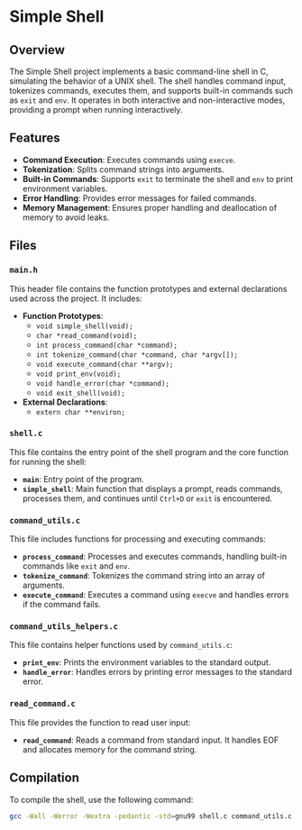 # Simple Shell

## Overview

The Simple Shell project implements a basic command-line shell in C, simulating the behavior of a UNIX shell. The shell handles command input, tokenizes commands, executes them, and supports built-in commands such as `exit` and `env`. It operates in both interactive and non-interactive modes, providing a prompt when running interactively.

## Features

- **Command Execution**: Executes commands using `execve`.
- **Tokenization**: Splits command strings into arguments.
- **Built-in Commands**: Supports `exit` to terminate the shell and `env` to print environment variables.
- **Error Handling**: Provides error messages for failed commands.
- **Memory Management**: Ensures proper handling and deallocation of memory to avoid leaks.

## Files

### `main.h`

This header file contains the function prototypes and external declarations used across the project. It includes:

- **Function Prototypes**:
  - `void simple_shell(void);`
  - `char *read_command(void);`
  - `int process_command(char *command);`
  - `int tokenize_command(char *command, char *argv[]);`
  - `void execute_command(char **argv);`
  - `void print_env(void);`
  - `void handle_error(char *command);`
  - `void exit_shell(void);`
- **External Declarations**:
  - `extern char **environ;`

### `shell.c`

This file contains the entry point of the shell program and the core function for running the shell:

- **`main`**: Entry point of the program.
- **`simple_shell`**: Main function that displays a prompt, reads commands, processes them, and continues until `Ctrl+D` or `exit` is encountered.

### `command_utils.c`

This file includes functions for processing and executing commands:

- **`process_command`**: Processes and executes commands, handling built-in commands like `exit` and `env`.
- **`tokenize_command`**: Tokenizes the command string into an array of arguments.
- **`execute_command`**: Executes a command using `execve` and handles errors if the command fails.

### `command_utils_helpers.c`

This file contains helper functions used by `command_utils.c`:

- **`print_env`**: Prints the environment variables to the standard output.
- **`handle_error`**: Handles errors by printing error messages to the standard error.

### `read_command.c`

This file provides the function to read user input:

- **`read_command`**: Reads a command from standard input. It handles EOF and allocates memory for the command string.

## Compilation

To compile the shell, use the following command:

```bash
gcc -Wall -Werror -Wextra -pedantic -std=gnu99 shell.c command_utils.c read_command.c command_utils_helpers.c builtin_commands.c setenv_unsetenv.c -o shell

